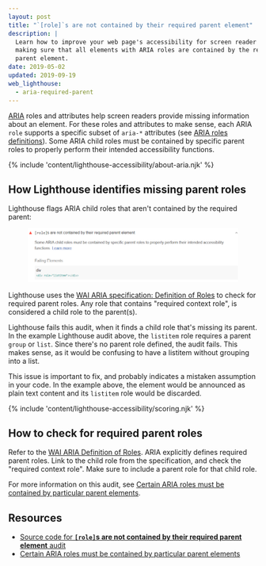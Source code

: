 ```yaml
---
layout: post
title: "`[role]`s are not contained by their required parent element"
description: |
  Learn how to improve your web page's accessibility for screen reader users by
  making sure that all elements with ARIA roles are contained by the required
  parent element.
date: 2019-05-02
updated: 2019-09-19
web_lighthouse:
  - aria-required-parent
---
```


[ARIA](https://www.w3.org/TR/wai-aria-1.1/#role_definitions)
roles and attributes help screen readers
provide missing information about an element.
For these roles and attributes to make sense,
each ARIA `role` supports a specific subset of `aria-*` attributes
(see [ARIA roles definitions](https://www.w3.org/TR/wai-aria-1.1/#role_definitions)).
Some ARIA child roles must be contained by specific parent roles
to properly perform their intended accessibility functions.

{% include 'content/lighthouse-accessibility/about-aria.njk' %}

## How Lighthouse identifies missing parent roles

Lighthouse flags ARIA child roles that aren't contained by the required parent:

<figure class="w-figure">
  <img class="w-screenshot" src="aria-required-parent.png" alt="Lighthouse audit showing ARIA role missing required parent role">
</figure>

Lighthouse uses the
[WAI ARIA specification: Definition of Roles](https://www.w3.org/TR/wai-aria-1.1/#role_definitions)
to check for required parent roles.
Any role that contains "required context role",
is considered a child role to the parent(s).

Lighthouse fails this audit,
when it finds a child role that's missing its parent.
In the example Lighthouse audit above,
the `listitem` role requires a parent `group` or `list`.
Since there's no parent role defined,
the audit fails.
This makes sense,
as it would be confusing to have a listitem without grouping into a list.

This issue is important to fix, and
probably indicates a mistaken assumption in your code. In the example above, the
element would be announced as plain text content and its `listitem` role would
be discarded.

{% include 'content/lighthouse-accessibility/scoring.njk' %}

## How to check for required parent roles

Refer to the [WAI ARIA Definition of Roles](https://www.w3.org/TR/wai-aria-1.1/#role_definitions).
ARIA explicitly defines required parent roles.
Link to the child role from the specification,
and check the "required context role".
Make sure to include a parent role for that child role.

For more information on this audit,
see [Certain ARIA roles must be contained by particular parent elements](https://dequeuniversity.com/rules/axe/3.3/aria-required-parent).

## Resources

- [Source code for **`[role]`s are not contained by their required parent element** audit](https://github.com/GoogleChrome/lighthouse/blob/master/lighthouse-core/audits/accessibility/aria-required-parent.js)
- [Certain ARIA roles must be contained by particular parent elements](https://dequeuniversity.com/rules/axe/3.3/aria-required-parent)
